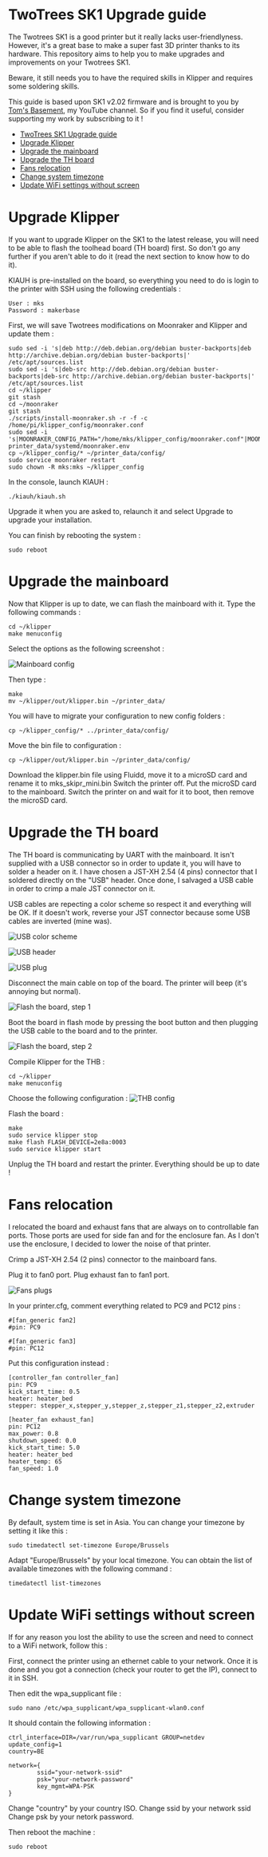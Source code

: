 # TwoTrees SK1 Upgrade guide
The Twotrees SK1 is a good printer but it really lacks user-friendlyness. However, it's a great base to make a super fast 3D printer thanks to its hardware.
This repository aims to help you to make upgrades and improvements on your Twotrees SK1.

Beware, it still needs you to have the required skills in Klipper and requires some soldering skills.

This guide is based upon SK1 v2.02 firmware and is brought to you by [Tom's Basement](https://www.youtube.com/@TomsBasement/), my YouTube channel. So if you find it useful, consider supporting my work by subscribing to it !

- [TwoTrees SK1 Upgrade guide](#twotrees-sk1-upgrade-guide)
- [Upgrade Klipper](#upgrade-klipper)
- [Upgrade the mainboard](#upgrade-the-mainboard)
- [Upgrade the TH board](#upgrade-the-th-board)
- [Fans relocation](#fans-relocation)
- [Change system timezone](#change-system-timezone)
- [Update WiFi settings without screen](#update-wifi-settings-without-screen)


# Upgrade Klipper
If you want to upgrade Klipper on the SK1 to the latest release, you will need to be able to flash the toolhead board (TH board) first.
So don't go any further if you aren't able to do it (read the next section to know how to do it).

KIAUH is pre-installed on the board, so everything you need to do is login to the printer with SSH using the following credentials :
```
User : mks
Password : makerbase
```

First, we will save Twotrees modifications on Moonraker and Klipper and update them :
```
sudo sed -i 's|deb http://deb.debian.org/debian buster-backports|deb http://archive.debian.org/debian buster-backports|' /etc/apt/sources.list
sudo sed -i 's|deb-src http://deb.debian.org/debian buster-backports|deb-src http://archive.debian.org/debian buster-backports|' /etc/apt/sources.list
cd ~/klipper
git stash
cd ~/moonraker
git stash
./scripts/install-moonraker.sh -r -f -c /home/pi/klipper_config/moonraker.conf
sudo sed -i 's|MOONRAKER_CONFIG_PATH="/home/mks/klipper_config/moonraker.conf"|MOONRAKER_CONFIG_PATH="/home/mks/printer_data/config/moonraker.conf"|' printer_data/systemd/moonraker.env
cp ~/klipper_config/* ~/printer_data/config/
sudo service moonraker restart
sudo chown -R mks:mks ~/klipper_config
```

In the console, launch KIAUH :
```
./kiauh/kiauh.sh
```

Upgrade it when you are asked to, relaunch it and select Upgrade to upgrade your installation.

You can finish by rebooting the system :
```
sudo reboot
```

# Upgrade the mainboard
Now that Klipper is up to date, we can flash the mainboard with it.
Type the following commands :

```
cd ~/klipper
make menuconfig
```

Select the options as the following screenshot :

![Mainboard config](https://github.com/tomsbasement/twotrees-sk1/blob/main/images/mb-klipper-config.png?raw=true)

Then type :
```
make
mv ~/klipper/out/klipper.bin ~/printer_data/
```

You will have to migrate your configuration to new config folders :

```
cp ~/klipper_config/* ../printer_data/config/
```

Move the bin file to configuration :

```
cp ~/klipper/out/klipper.bin ~/printer_data/config/
```

Download the klipper.bin file using Fluidd, move it to a microSD card and rename it to mks_skipr_mini.bin
Switch the printer off.
Put the microSD card to the mainboard.
Switch the printer on and wait for it to boot, then remove the microSD card.

# Upgrade the TH board
The TH board is communicating by UART with the mainboard. It isn't supplied with a USB connector so in order to update it, you will have to solder a header on it.
I have chosen a JST-XH 2.54 (4 pins) connector that I soldered directly on the "USB" header.
Once done, I salvaged a USB cable in order to crimp a male JST connector on it.

USB cables are repecting a color scheme so respect it and everything will be OK. If it doesn't work, reverse your JST connector because some USB cables are inverted (mine was).

![USB color scheme](https://github.com/tomsbasement/twotrees-sk1/blob/main/images/usb-color-scheme.jpg?raw=true)

![USB header](https://github.com/tomsbasement/twotrees-sk1/blob/main/images/usb-header.jpg?raw=true)

![USB plug](https://github.com/tomsbasement/twotrees-sk1/blob/main/images/jst-xh-usb.jpg?raw=true)

Disconnect the main cable on top of the board. The printer will beep (it's annoying but normal).

![Flash the board, step 1](https://github.com/tomsbasement/twotrees-sk1/blob/main/images/flash-step-1.jpg?raw=true)

Boot the board in flash mode by pressing the boot button and then plugging the USB cable to the board and to the printer.

![Flash the board, step 2](https://github.com/tomsbasement/twotrees-sk1/blob/main/images/flash-step-2.jpg?raw=true)

Compile Klipper for the THB :
```
cd ~/klipper
make menuconfig
```

Choose the following configuration :
![THB config](https://github.com/tomsbasement/twotrees-sk1/blob/main/images/thb-klipper-config.png?raw=true)

Flash the board :
```
make
sudo service klipper stop
make flash FLASH_DEVICE=2e8a:0003
sudo service klipper start
```

Unplug the TH board and restart the printer. Everything should be up to date !

# Fans relocation
I relocated the board and exhaust fans that are always on to controllable fan ports.
Those ports are used for side fan and for the enclosure fan.
As I don't use the enclosure, I decided to lower the noise of that printer.

Crimp a JST-XH 2.54 (2 pins) connector to the mainboard fans.

Plug it to fan0 port.
Plug exhaust fan to fan1 port.

![Fans plugs](https://github.com/tomsbasement/twotrees-sk1/blob/main/images/fans-relocation.jpg?raw=true)

In your printer.cfg, comment everything related to PC9 and PC12 pins :

```
#[fan_generic fan2]
#pin: PC9

#[fan_generic fan3]
#pin: PC12
```

Put this configuration instead :

```
[controller_fan controller_fan]
pin: PC9
kick_start_time: 0.5
heater: heater_bed
stepper: stepper_x,stepper_y,stepper_z,stepper_z1,stepper_z2,extruder

[heater_fan exhaust_fan]
pin: PC12
max_power: 0.8
shutdown_speed: 0.0
kick_start_time: 5.0
heater: heater_bed
heater_temp: 65
fan_speed: 1.0
```

# Change system timezone
By default, system time is set in Asia. You can change your timezone by setting it like this :

```
sudo timedatectl set-timezone Europe/Brussels
```

Adapt "Europe/Brussels" by your local timezone. You can obtain the list of available timezones with the following command :

```
timedatectl list-timezones
```

# Update WiFi settings without screen
If for any reason you lost the ability to use the screen and need to connect to a WiFi network, follow this :

First, connect the printer using an ethernet cable to your network. Once it is done and you got a connection (check your router to get the IP), connect to it in SSH.

Then edit the wpa_supplicant file :

```
sudo nano /etc/wpa_supplicant/wpa_supplicant-wlan0.conf
```

It should contain the following information :

```
ctrl_interface=DIR=/var/run/wpa_supplicant GROUP=netdev
update_config=1
country=BE

network={
        ssid="your-network-ssid"
        psk="your-network-password"
        key_mgmt=WPA-PSK
}
```

Change "country" by your country ISO.
Change ssid by your network ssid
Change psk by your netork password.

Then reboot the machine :

```
sudo reboot
```